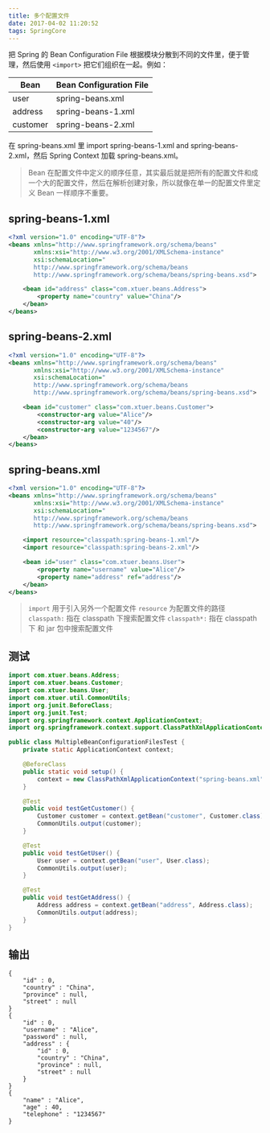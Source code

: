 ```yaml
---
title: 多个配置文件
date: 2017-04-02 11:20:52
tags: SpringCore
---
```

把 Spring 的 Bean Configuration File 根据模块分散到不同的文件里，便于管理，然后使用 `<import>` 把它们组织在一起。例如：

| Bean     | Bean Configuration File |
| -------- | ----------------------- |
| user     | spring-beans.xml        |
| address  | spring-beans-1.xml      |
| customer | spring-beans-2.xml      |

在 spring-beans.xml 里 import spring-beans-1.xml and spring-beans-2.xml，然后 Spring Context 加载 spring-beans.xml。

> Bean 在配置文件中定义的顺序任意，其实最后就是把所有的配置文件和成一个大的配置文件，然后在解析创建对象，所以就像在单一的配置文件里定义 Bean 一样顺序不重要。<!--more-->

## spring-beans-1.xml

```xml
<?xml version="1.0" encoding="UTF-8"?>
<beans xmlns="http://www.springframework.org/schema/beans"
       xmlns:xsi="http://www.w3.org/2001/XMLSchema-instance"
       xsi:schemaLocation="
       http://www.springframework.org/schema/beans
       http://www.springframework.org/schema/beans/spring-beans.xsd">

    <bean id="address" class="com.xtuer.beans.Address">
        <property name="country" value="China"/>
    </bean>
</beans>
```

## spring-beans-2.xml
```xml
<?xml version="1.0" encoding="UTF-8"?>
<beans xmlns="http://www.springframework.org/schema/beans"
       xmlns:xsi="http://www.w3.org/2001/XMLSchema-instance"
       xsi:schemaLocation="
       http://www.springframework.org/schema/beans
       http://www.springframework.org/schema/beans/spring-beans.xsd">

    <bean id="customer" class="com.xtuer.beans.Customer">
        <constructor-arg value="Alice"/>
        <constructor-arg value="40"/>
        <constructor-arg value="1234567"/>
    </bean>
</beans>
```

## spring-beans.xml
```xml
<?xml version="1.0" encoding="UTF-8"?>
<beans xmlns="http://www.springframework.org/schema/beans"
       xmlns:xsi="http://www.w3.org/2001/XMLSchema-instance"
       xsi:schemaLocation="
       http://www.springframework.org/schema/beans
       http://www.springframework.org/schema/beans/spring-beans.xsd">

    <import resource="classpath:spring-beans-1.xml"/>
    <import resource="classpath:spring-beans-2.xml"/>

    <bean id="user" class="com.xtuer.beans.User">
        <property name="username" value="Alice"/>
        <property name="address" ref="address"/>
    </bean>
</beans>
```

> `import` 用于引入另外一个配置文件
> `resource` 为配置文件的路径
> `classpath:` 指在 classpath 下搜索配置文件
> `classpath*:` 指在 classpath 下 和 jar 包中搜索配置文件


## 测试
```java
import com.xtuer.beans.Address;
import com.xtuer.beans.Customer;
import com.xtuer.beans.User;
import com.xtuer.util.CommonUtils;
import org.junit.BeforeClass;
import org.junit.Test;
import org.springframework.context.ApplicationContext;
import org.springframework.context.support.ClassPathXmlApplicationContext;

public class MultipleBeanConfigurationFilesTest {
    private static ApplicationContext context;

    @BeforeClass
    public static void setup() {
        context = new ClassPathXmlApplicationContext("spring-beans.xml");
    }

    @Test
    public void testGetCustomer() {
        Customer customer = context.getBean("customer", Customer.class);
        CommonUtils.output(customer);
    }

    @Test
    public void testGetUser() {
        User user = context.getBean("user", User.class);
        CommonUtils.output(user);
    }

    @Test
    public void testGetAddress() {
        Address address = context.getBean("address", Address.class);
        CommonUtils.output(address);
    }
}
```

## 输出
```
{
    "id" : 0,
    "country" : "China",
    "province" : null,
    "street" : null
}
{
    "id" : 0,
    "username" : "Alice",
    "password" : null,
    "address" : {
        "id" : 0,
        "country" : "China",
        "province" : null,
        "street" : null
    }
}
{
    "name" : "Alice",
    "age" : 40,
    "telephone" : "1234567"
}
```

